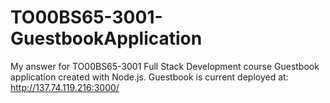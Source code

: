 # TO00BS65-3001-GuestbookApplication
My answer for TO00BS65-3001 Full Stack Development course Guestbook application created with Node.js.
Guestbook is current deployed at:  http://137.74.119.216:3000/

